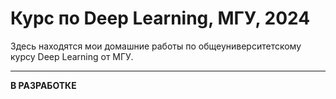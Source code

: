 # Курс по Deep Learning, МГУ, 2024

Здесь находятся мои домашние работы по общеуниверситетскому курсу Deep Learning от МГУ.

---

**В РАЗРАБОТКЕ**
